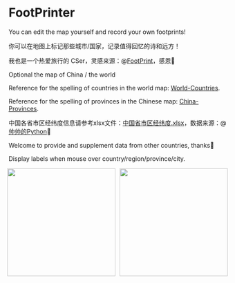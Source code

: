 # FootPrinter
You can edit the map yourself and record your own footprints!

你可以在地图上标记那些城市/国家，记录值得回忆的诗和远方！

我也是一个热爱旅行的 CSer，灵感来源：@[FootPrint](https://github.com/muyuuuu/FootPrint)，感恩🙏

Optional the map of China / the world

Reference for the spelling of countries in the world map: [World-Countries](https://github.com/ALIENHHY/FootPrinter/blob/main/World-Countries.txt).

Reference for the spelling of provinces in the Chinese map: [China-Provinces](https://github.com/ALIENHHY/FootPrinter/blob/main/China-Provinces.txt).

中国各省市区经纬度信息请参考xlsx文件：[中国省市区经纬度.xlsx](https://github.com/ALIENHHY/FootPrinter/blob/main/%E4%B8%AD%E5%9B%BD%E7%9C%81%E5%B8%82%E5%8C%BA%E7%BB%8F%E7%BA%AC%E5%BA%A6.xlsx)，数据来源：@[帅帅的Python](https://blog.csdn.net/weixin_42060598/article/details/129876634)🤩

Welcome to provide and supplement data from other countries, thanks🥰

Display labels when mouse over country/region/province/city.

<figure style="text-align: center;">
  <div style="display: flex; justify-content: center; align-items: center;">
    <img src="https://github.com/user-attachments/assets/45290541-2227-4986-9f94-f2d22374099d" style="height: 250px; width: auto; margin-right: 10px;">
    <img src="https://github.com/user-attachments/assets/a0bc2a43-cddd-48d4-91f0-9597386070e9" style="height: 250px; width: auto;">
  </div>
</figure>
